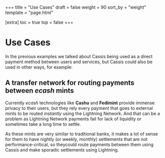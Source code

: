 +++
title = "Use Cases"
draft = false
weight = 90
sort_by = "weight"
template = "page.html"

[extra]
toc = true
top = false
+++

# Use Cases

In the previous examples we talked about Cassis being used as a direct payment method between users and services, but Cassis could also be used in other ways, for example:

## A transfer network for routing payments between _ecash_ mints

Currently _ecash_ technologies like **Cashu** and **Fedimint** provide immense privacy to their users, but they rely every payment that goes to external mints to be routed _instantly_ using the Lightning Network. And that can be a problem as Lightning Network payments fail for lack of liquidity or sometimes take a long time to settle.

As these mints are very similar to traditional banks, it makes a lot of sense for them to have nightly (or weekly, monthly) settlements that are not performance-critical, so theycould route payments between them using Cassis and make sporadic settlements using Lightning.
